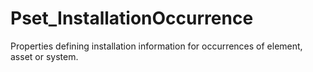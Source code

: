 # Pset_InstallationOccurrence

Properties defining installation information for occurrences of element, asset or system.<!-- end of definition -->

